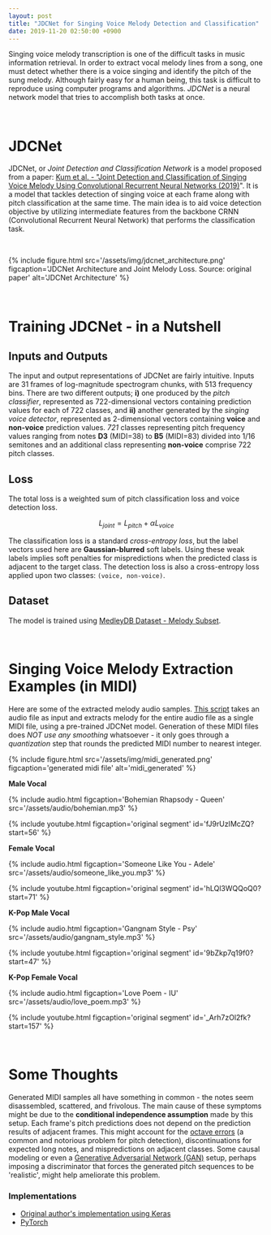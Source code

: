 ```yaml
---
layout: post
title: "JDCNet for Singing Voice Melody Detection and Classification"
date: 2019-11-20 02:50:00 +0900
---
```


Singing voice melody transcription is one of the difficult tasks in music information retrieval.
In order to extract vocal melody lines from a song, one must detect whether there is a voice singing
and identify the pitch of the sung melody.
Although fairly easy for a human being, this task is difficult to reproduce using computer programs and algorithms.
_JDCNet_ is a neural network model that tries to accomplish both tasks at once.

<!--more-->

<br />

# JDCNet

JDCNet, or _Joint Detection and Classification Network_ is a model proposed from a paper: [Kum et al. - 
"Joint Detection and Classification of Singing Voice Melody Using Convolutional Recurrent Neural Networks (2019)](https://www.mdpi.com/2076-3417/9/7/1324)".
It is a model that tackles detection of singing voice at each frame along with pitch classification at the same time.
The main idea is to aid voice detection objective by utilizing intermediate features from the backbone 
CRNN (Convolutional Recurrent Neural Network) that performs the classification task.

<br />

{% include figure.html 
    src='/assets/img/jdcnet_architecture.png' 
    figcaption='JDCNet Architecture and Joint Melody Loss. Source: original paper' 
    alt='JDCNet Architecture' 
%}

<br />

# Training JDCNet - in a Nutshell

## Inputs and Outputs

The input and output representations of JDCNet are fairly intuitive. 
Inputs are 31 frames of log-magnitude spectrogram chunks, with 513 frequency bins.
There are two different outputs; **i)** one produced by the _pitch classifier_, 
represented as 722-dimensional vectors containing prediction values for each of 722 classes,
and **ii)** another generated by the _singing voice detector_, 
represented as 2-dimensional vectors containing **voice** and **non-voice** prediction values.
_721_ classes representing pitch frequency values ranging from notes **D3** (MIDI=38) to **B5** (MIDI=83) divided into 1/16 semitones
and an additional class representing **non-voice** comprise 722 pitch classes.

## Loss

The total loss is a weighted sum of pitch classification loss and voice detection loss.

$$
L_{joint} = L_{pitch} + \alpha L_{voice}
$$

The classification loss is a standard _cross-entropy loss_, but the label vectors used here are **Gaussian-blurred** soft labels.
Using these weak labels implies soft penalties for mispredictions when the predicted class is adjacent to the target class.
The detection loss is also a cross-entropy loss applied upon two classes: `(voice, non-voice)`.

## Dataset
The model is trained using [MedleyDB Dataset - Melody Subset](https://zenodo.org/record/2628782#.XdQluZIzZ24).

<br />

# Singing Voice Melody Extraction Examples (in MIDI)

Here are some of the extracted melody audio samples. 
[This script](https://github.com/dansuh17/jdcnet-pytorch/blob/master/extract_melody.py) takes an audio file as input
and extracts melody for the entire audio file as a single MIDI file, using a pre-trained JDCNet model.
Generation of these MIDI files does _NOT use any smoothing_ whatsoever - 
it only goes through a _quantization_ step that rounds the predicted MIDI number to nearest integer.

{% include figure.html 
    src='/assets/img/midi_generated.png' 
    figcaption='generated midi file'
    alt='midi_generated' 
%}


**Male Vocal**

{% include audio.html figcaption='Bohemian Rhapsody - Queen' src='/assets/audio/bohemian.mp3' %}

{% include youtube.html figcaption='original segment' id='fJ9rUzIMcZQ?start=56' %}

**Female Vocal**

{% include audio.html figcaption='Someone Like You - Adele' src='/assets/audio/someone_like_you.mp3' %}

{% include youtube.html figcaption='original segment' id='hLQl3WQQoQ0?start=71' %}

**K-Pop Male Vocal**

{% include audio.html figcaption='Gangnam Style - Psy' src='/assets/audio/gangnam_style.mp3' %}

{% include youtube.html figcaption='original segment' id='9bZkp7q19f0?start=47' %}

**K-Pop Female Vocal**

{% include audio.html figcaption='Love Poem - IU' src='/assets/audio/love_poem.mp3' %}

{% include youtube.html figcaption='original segment' id='_Arh7zOl2fk?start=157' %}

<br />

# Some Thoughts

Generated MIDI samples all have something in common - the notes seem disassembled, scattered, and frivolous.
The main cause of these symptoms might be due to the **conditional independence assumption** made by this setup.
Each frame's pitch predictions does not depend on the prediction results of adjacent frames.
This might account for the [octave errors](https://dsp.stackexchange.com/a/17776) (a common and notorious problem for pitch detection), 
discontinuations for expected long notes, and mispredictions on adjacent classes.
Some causal modeling or even a [Generative Adversarial Network (GAN)](https://papers.nips.cc/paper/5423-generative-adversarial-nets.pdf) 
setup, perhaps imposing a discriminator that forces the generated pitch sequences to be 'realistic',
might help ameliorate this problem.

### Implementations

- [Original author's implementation using Keras](https://github.com/keums/melodyExtraction_JDC)
- [PyTorch](https://github.com/dansuh17/jdcnet-pytorch)
